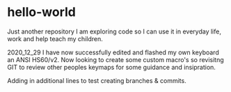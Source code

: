 # hello-world
Just another repository
I am exploring code so I can use it in everyday life, work and help teach my children.

2020_12_29 I have now successfully edited and flashed my own keyboard an ANSI HS60/v2.
Now looking to create some custom macro's so revisitng GIT to review other peoples keymaps for some guidance and insipration.

Adding in additional lines to test creating branches & commits.
